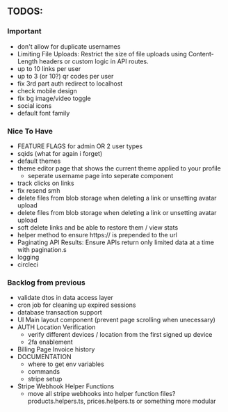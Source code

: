 ## TODOS:

### Important

- don't allow for duplicate usernames
- Limiting File Uploads: Restrict the size of file uploads using Content-Length headers or custom logic in API routes.
- up to 10 links per user
- up to 3 (or 10?) qr codes per user
- fix 3rd part auth redirect to localhost
- check mobile design
- fix bg image/video toggle
- social icons
- default font family

### Nice To Have

- FEATURE FLAGS for admin OR 2 user types
- sqids (what for again i forget)
- default themes
- theme editor page that shows the current theme applied to your profile
  - seperate username page into seperate component
- track clicks on links
- fix resend smh
- delete files from blob storage when deleting a link or unsetting avatar upload
- delete files from blob storage when deleting a link or unsetting avatar upload
- soft delete links and be able to restore them / view stats
- helper method to ensure https:// is prepended to the url
- Paginating API Results: Ensure APIs return only limited data at a time with pagination.s
- logging
- circleci

### Backlog from previous

- validate dtos in data access layer
- cron job for cleaning up expired sessions
- database transaction support
- UI Main layout component (prevent page scrolling when unecessary)
- AUTH Location Verification
  - verify different devices / location from the first signed up device
  - 2fa enablement
- Billing Page Invoice history
- DOCUMENTATION
  - where to get env variables
  - commands
  - stripe setup
- Stripe Webhook Helper Functions
  - move all stripe webhooks into helper function files? products.helpers.ts, prices.helpers.ts or something more modular
